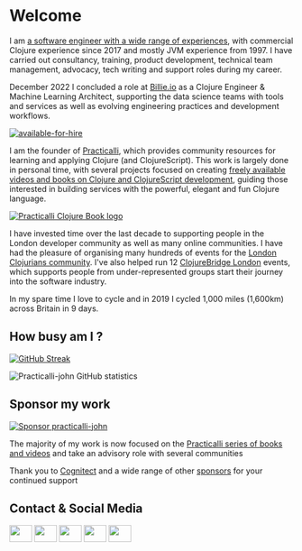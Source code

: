 # Welcome
I am [a software engineer with a wide range of experiences](https://www.linkedin.com/in/jr0cket/), with commercial Clojure experience since 2017 and mostly JVM experience from 1997.  I have carried out consultancy, training, product development, technical team management, advocacy, tech writing and support roles during my career.

December 2022 I concluded a role at [Billie.io](https://billie.io) as a Clojure Engineer & Machine Learning Architect, supporting the data science teams with tools and services as well as evolving engineering practices and development workflows. 

[![available-for-hire](https://user-images.githubusercontent.com/250870/205440155-5676444c-f3a5-4f78-9457-7d5b12113172.png)](https://www.linkedin.com/in/jr0cket/)

I am the founder of [Practicalli](https://practical.li), which provides community resources for learning and applying Clojure (and ClojureScript).  This work is largely done in personal time, with several projects focused on creating [freely available videos and books on Clojure and ClojureScript development](https://practical.li/), guiding those interested in building services with the powerful, elegant and fun Clojure language.

[![Practicalli Clojure Book logo](https://raw.githubusercontent.com/practicalli/graphic-design/live/book-covers/practicalli-clojure-book-banner.png)](https://practical.li/)

I have invested time over the last decade to supporting people in the London developer community as well as many online communities.  I have had the pleasure of organising many hundreds of events for the [London Clojurians community](https://londonclojurians.org/).  I've also helped run 12 [ClojureBridge London](https://clojurebridgelondon.github.io/) events, which supports people from under-represented groups start their journey into the software industry. 

In my spare time I love to cycle and in 2019 I cycled 1,000 miles (1,600km) across Britain in 9 days.

## How busy am I ?

<!-- Generate streak: http://github-readme-streak-stats.herokuapp.com/demo/ -->
[![GitHub Streak](https://streak-stats.demolab.com?user=practicalli-john&theme=nightowl)](https://git.io/streak-stats)

![Practicalli-john GitHub statistics](https://github-readme-stats.vercel.app/api?username=practicalli-john&theme=material-palenight&show_icons=true)

## Sponsor my work

[![Sponsor practicalli-john](https://raw.githubusercontent.com/practicalli/graphic-design/live/buttons/practicalli-github-sponsors-button.png)](https://github.com/sponsors/practicalli-john/)

The majority of my work is now focused on the [Practicalli series of books and videos](https://practical.li/) and take an advisory role with several communities 

Thank you to [Cognitect](https://www.cognitect.com/) and a wide range of other [sponsors](https://github.com/sponsors/practicalli-john#sponsors) for your continued support


## Contact & Social Media

<!-- TODO: Convert to Markdown -->
<p align="left">
<a href="https://youtube.com/c/practicalli" target="blank"><img align="center" src="https://cdn.jsdelivr.net/npm/simple-icons@3.0.1/icons/youtube.svg" alt="" height="30" width="40" /></a>
<a href="https://clojurians.zulipchat.com/#narrow/stream/250781-practicalli" target="blank"><img align="center" src="https://cdn.jsdelivr.net/npm/simple-icons@3.0.1/icons/zulip.svg" alt="" height="30" width="40" /></a>
<a href="https://clojurians.slack.com/" target="blank"><img align="center" src="https://cdn.jsdelivr.net/npm/simple-icons@3.0.1/icons/slack.svg" alt="" height="30" width="40" /></a>
<a href="https://twitter.com/practical_li" target="blank"><img align="center" src="https://cdn.jsdelivr.net/npm/simple-icons@3.0.1/icons/twitter.svg" alt="" height="30" width="40" /></a>
<a href="https://https://www.linkedin.com/in/jr0cket/" target="blank"><img align="center" src="https://cdn.jsdelivr.net/npm/simple-icons@3.0.1/icons/linkedin.svg" alt="" height="30" width="40" /></a>
<!-- <a href="your link" target="blank"><img align="center" src="https://cdn.jsdelivr.net/npm/simple-icons@3.0.1/icons/instagram.svg" alt="" height="30" width="40" /></a> -->
</p>
